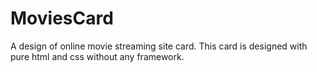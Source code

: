 # MoviesCard
A design of online movie streaming site card. This card is designed with pure html and css without any framework.
